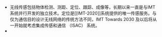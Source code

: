 - 无线传感包括物体检测、测距、定位、跟踪、成像等，长期以来一直是与IMT系统并行开发的独立技术。定位是[[IMT-2020]]系统提供的唯一传感服务。与仅为通信目的设计无线网络的传统方法不同，IMT Towards 2030 及以后将从一开始就考虑集成传感和通信 （ISAC） 系统。
-